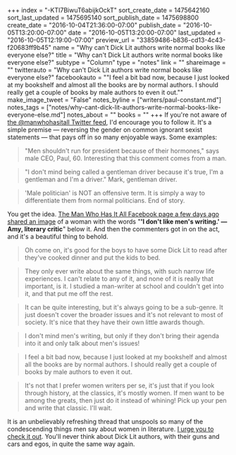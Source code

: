 +++
index = "-KTI7BiwuT6abijkOckT"
sort_create_date = 1475642160
sort_last_updated = 1475695140
sort_publish_date = 1475698800
create_date = "2016-10-04T21:36:00-07:00"
publish_date = "2016-10-05T13:20:00-07:00"
date = "2016-10-05T13:20:00-07:00"
last_updated = "2016-10-05T12:19:00-07:00"
preview_url = "33859486-b836-cd13-4c43-f20683ff9b45"
name = "Why can't Dick Lit authors write normal books like everyone else?"
title = "Why can't Dick Lit authors write normal books like everyone else?"
subtype = "Column"
type = "notes"
link = ""
shareimage = ""
twitterauto = "Why can't Dick Lit authors write normal books like everyone else?"
facebookauto = "\"I feel a bit bad now, because I just looked at my bookshelf and almost all the books are by normal authors. I should really get a couple of books by male authors to even it out.\""
make_image_tweet = "False"
notes_byline = ["writers/paul-constant.md"]
notes_tags = ["notes/why-cant-dick-lit-authors-write-normal-books-like-everyone-else.md"]
notes_about = ""
books = ""
+++
If you're not aware of [the @manwhohasitall Twitter feed](https://twitter.com/manwhohasitall), I'd encourage you to follow it. It's a simple premise — reversing the gender on common ignorant sexist statements — that pays off in so many enjoyable ways. Some examples:

<blockquote>"Men shouldn't run for president because of their hormones," says male CEO, Paul, 60. Interesting that this comment comes from a man.</blockquote>

<blockquote>"I don't mind being called a gentleman driver because it's true, I'm a gentleman and I'm a driver." Mark, gentleman driver.</blockquote>

<blockquote>'Male politician' is NOT an offensive term. It is simply a way to differentiate them from normal politicians. End of story.</blockquote>

You get the idea. [The Man Who Has It All Facebook page a few days ago shared an image](https://www.facebook.com/MANWHOHASITALL/photos/a.846983778753948.1073741829.845933925525600/1055459491239708/?type=3&theater) of a woman with the words "**'I don't like men's writing.' — Amy, literary critic**" below it. And then the commenters got in on the act, and it's a beautiful thing to behold.

<blockquote>Oh come on, it's good for the boys to have some Dick Lit to read after they've cooked dinner and put the kids to bed.</blockquote>

<blockquote>They only ever write about the same things, with such narrow life experiences. I can't relate to any of it, and none of it is really that important, is it. I studied a man-writer at school and couldn't get into it, and that put me off the rest.</blockquote>

<blockquote>It can be quite interesting, but it's always going to be a sub-genre. It just doesn't cover the broader issues and it's not relevant to most of society. It's nice that they have their own little awards though.</blockquote>

<blockquote>I don't mind men's writing, but only if they don't bring their agenda into it and only talk about men's issues!</blockquote>

<blockquote>I feel a bit bad now, because I just looked at my bookshelf and almost all the books are by normal authors. I should really get a couple of books by male authors to even it out.</blockquote>

<blockquote>It's not that I prefer women writers per se, it's just that if you look through history, at the classics, it's mostly women. If men want to be among the greats, then just do it instead of whining! Pick up your pen and write that classic. I'll wait.</blockquote>

It is an unbelievably refreshing thread that unspools so many of the condescending things men say about women in literature. [I urge you to check it out](https://www.facebook.com/MANWHOHASITALL/photos/a.846983778753948.1073741829.845933925525600/1055459491239708/?type=3&theater). You'll never think about Dick Lit authors, with their guns and cars and egos, in quite the same way again.
